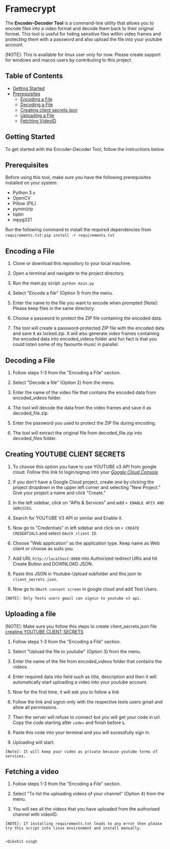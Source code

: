 # Framecrypt

The **Encoder-Decoder Tool** is a command-line utility that allows you to encode files into a video format and decode them back to their original format. This tool is useful for hiding sensitive files within video frames and protecting them with a password and also upload the file into your youtube account.

[NOTE]: This is available for linux user only for now. Please create support for windows and macos users by contributing to this project.

## Table of Contents
- [Getting Started](#getting-started)
- [Prerequisites](#prerequisites)
  - [Encoding a File](#encoding-a-file)
  - [Decoding a File](#decoding-a-file)
  - [Creating client secrets json](#creating-youtube-client-secrets)
  - [Uploading a File](#uploading-a-file)
  - [Fetching VideoID](#fetching-a-video)

## Getting Started
To get started with the Encoder-Decoder Tool, follow the instructions below.

## Prerequisites

Before using this tool, make sure you have the following prerequisites installed on your system:

- Python 3.x
- OpenCV
- Pillow (PIL)
- pyminizip
- tqdm
- mpyg321

Run the following command to install the required dependencies from `requirements.txt`:
    ```pip install -r requirements.txt```

## Encoding a File
  1. Clone or download this repository to your local machine.
  
  2. Open a terminal and navigate to the project directory.

  3. Run the main.py script: ```python main.py```

  4. Select "Encode a file" (Option 1) from the menu.

  5. Enter the name to the file you want to encode when prompted [Note]: Please keep files in the same directory.

  6. Choose a password to protect the ZIP file containing the encoded data.

  7. The tool will create a password-protected ZIP file with the encoded data and save it as locked.zip. It will also generate video frames containing the encoded data into encoded_videos folder and fun fact is that you could listen some of my favourite music in parallel.

## Decoding a File
  1. Follow steps 1-3 from the "Encoding a File" section.

  2. Select "Decode a file" (Option 2) from the menu.

  3. Enter the name of the video file that contains the encoded data from encoded_videos folder.

  4. The tool will decode the data from the video frames and save it as decoded_file.zip.

  5. Enter the password you used to protect the ZIP file during encoding.

  6. The tool will extract the original file from decoded_file.zip into decoded_files folder.


## Creating YOUTUBE CLIENT SECRETS
  1. To choose this option you have to use YOUTUBE v3 API from google cloud. Follow this link to login/signup into your [_Google Cloud Console_](https://console.cloud.google.com/)

  2. If you don't have a Google Cloud project, create one by clicking the project dropdown in the upper left corner and selecting "New Project." Give your project a name and click "Create."

  3. In the left sidebar, click on "APIs & Services" and add ```+ ENABLE APIS AND SERVICES```.

  4. Search for YOUTUBE V3 API or similar and Enable it.

  5. Now go to "Credentials" in left sidebar and click on ```+ CREATE CREDENTIALS``` and select ```OAuth client ID```.

  6. Choose "Web application" as the application type. Keep name as Web client or choose as suits you.

  7. Add URL ```http://localhost:8080``` into Authorized redirect URIs and hit Create Button and DOWNLOAD JSON.

  8. Paste this JSON in Youtube-Upload subfolder and this json to ```client_secrets.json```.

  9. Now go to ```OAuth consent screen``` in google cloud and add Test Users.
  
    [NOTE]: Only Tests users gmail can signin to youtube v3 api.

  
## Uploading a file
  [NOTE]: Make sure you follow this steps to create client_secrets.json file [creating YOUTUBE CLIENT SECRETS](#creating-youtube-client-secrets)
    
  1. Follow steps 1-3 from the "Encoding a File" section.

  2. Select "Upload the file to youtube" (Option 3) from the menu.

  3. Enter the name of the file from encoded_videos folder that contains the videos.

  4. Enter required data into field such as title, description and then it will automatically start uploading a video into your youtube account.

  5. Now for the first time, it will ask you to follow a link

  6. Follow the link and signin only with the respective tests users gmail and allow all permissions.

  7. Then the server will refuse to connect but you will get your code in url. Copy the code starting after ```code=``` and finish before ```&```.

  8. Paste this code into your terminal and you will sucessfully sign in.

  9. Uploading will start.

    [Note]: It will keep your video as private because youtube terms of services.


## Fetching a video
  1. Follow steps 1-3 from the "Encoding a File" section.

  2. Select "To list the uploading videos of your channel" (Option 4) from the menu.

  3. You will see all the videos that you have uploaded from the authorised channel with videoID.

    [NOTE]: If installing requirements.txt leads to any error then please try this script into linux environment and install manually.
   
                                                                                             ~Dikshit singh